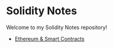 # Solidity Notes  
Welcome to my Solidity Notes repository!  

- [Ethereum & Smart Contracts](ethereum_intro.md)  
